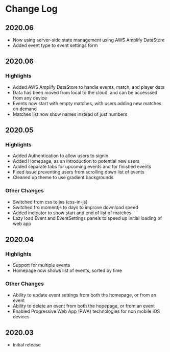 # Change Log

## 2020.06

* Now using server-side state management using AWS Amplify DataStore
* Added event type to event settings form

## 2020.06

### Highlights

* Added AWS Amplify DataStore to handle events, match, and player data
* Data has been moved from local to the cloud, and can be accesssed from any device
* Events now start with empty matches, with users adding new matches on demand
* Matches list now show names instead of just numbers

## 2020.05

### Highlights

* Added Authentication to allow users to signin
* Added Homepage, as an introduction to potential new users
* Added separate tabs for upcoming events and for finished events
* Fixed issue preventing users from scrolling down list of events
* Cleaned up theme to use gradient backgrounds

### Other Changes

* Switched from css to jss (css-in-js)
* Switched fro momentjs to days to improve download speed
* Added indicator to show start and end of list of matches
* Lazy load Event and EventSettings panels to speed up initial loading of web app

## 2020.04

### Highlights

* Support for multiple events
* Homepage now shows list of events, sorted by time

### Other Changes

* Ability to update event settings from both the homepage, or from an event
* Ability to delete an event from both the hopepage, or from an event
* Enabled Progressive Web App (PWA) technologies for non mobile iOS devices

## 2020.03

* Initial release